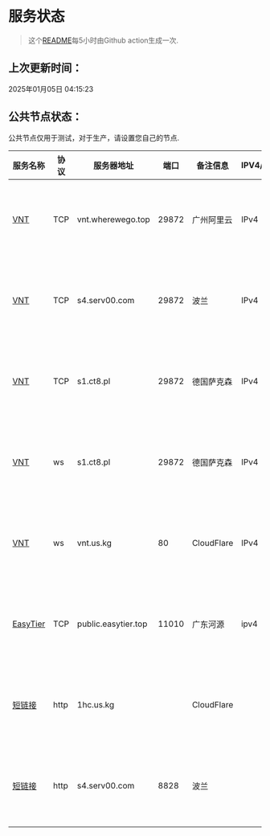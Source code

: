 # 服务状态
> 这个[README](https://github.com/lmq8267/server-status)每5小时由Github action生成一次.
## 上次更新时间：
2025年01月05日 04:15:23
## 公共节点状态： 
公共节点仅用于测试，对于生产，请设置您自己的节点.

|服务名称|协议|服务器地址|端口|备注信息|IPV4/IPV6|**状态**|历史状态|
|--|--|--|--|--|--|--|--|
|[VNT](https://github.com/vnt-dev/vnt)|TCP|vnt.wherewego.top|29872|广州阿里云|IPv4|正常✅|[🟩🟩🟩🟩🟩🟩🟩🟩🟩🟩](history/TCP-vnt.wherewego.top-29872.txt) 100%|
|[VNT](https://github.com/vnt-dev/vnt)|TCP|s4.serv00.com|29872|波兰|IPv4|正常✅|[🟩🟩🟩🟩🟩🟩🟩🟩🟩🟩](history/TCP-s4.serv00.com-29872.txt) 100%|
|[VNT](https://github.com/vnt-dev/vnt)|TCP|s1.ct8.pl|29872|德国萨克森|IPv4|正常✅|[🟩🟩🟩🟥🟩🟩🟩🟩🟩🟩](history/TCP-s1.ct8.pl-29872.txt) 90%|
|[VNT](https://github.com/vnt-dev/vnt)|ws|s1.ct8.pl|29872|德国萨克森|IPv4|正常✅|[🟩🟩🟩🟥🟩🟩🟩🟩🟩🟩](history/ws-s1.ct8.pl-29872.txt) 90%|
|[VNT](https://github.com/vnt-dev/vnt)|ws|vnt.us.kg|80|CloudFlare|IPv4|正常✅|[🟩🟩🟩🟩🟩🟩🟩🟩🟩🟩](history/ws-vnt.us.kg-80.txt) 100%|
|[EasyTier](https://github.com/EasyTier/EasyTier)|TCP|public.easytier.top|11010|广东河源|ipv4|正常✅|[🟩🟩🟩🟩🟩🟩🟩🟩🟩🟩](history/TCP-public.easytier.top-11010.txt) 100%|
|[短链接](http://1hc.us.kg)|http|1hc.us.kg||CloudFlare||正常✅|[🟩🟩🟩🟩🟩🟩🟩🟩🟩🟩](history/http-1hc.us.kg-.txt) 100%|
|[短链接](http://s4.serv00.com:8828)|http|s4.serv00.com|8828|波兰||正常✅|[🟩🟩🟩🟩🟩🟩🟩🟩🟩🟩](history/http-s4.serv00.com-8828.txt) 100%|
